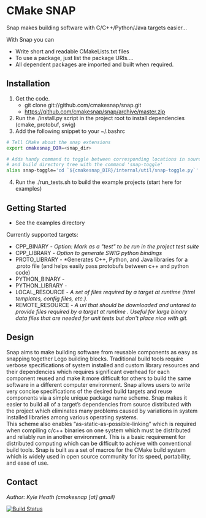 CMake SNAP
===================
Snap makes building software with C/C++/Python/Java targets easier...

With Snap you can
* Write short and readable CMakeLists.txt files
* To use a package, just list the package URIs.... 
* All dependent packages are imported and built when required.


Installation
---------------

1. Get the code.
    * git clone git://github.com/cmakesnap/snap.git 
    * https://github.com/cmakesnap/snap/archive/master.zip
2. Run the ./install.py script in the project root to install dependencies (cmake, protobuf, swig)
3. Add the following snippet to your ~/.bashrc 

```bash
# Tell CMake about the snap extensions
export cmakesnap_DIR=<snap_dir>

# Adds handy command to toggle between corresponding locations in source and
# and build directory tree with the command 'snap-toggle'
alias snap-toggle='cd `${cmakesnap_DIR}/internal/util/snap-toggle.py`'
```

4. Run the ./run_tests.sh to build the example projects (start here for examples)

Getting Started
-------
* See the examples directory

Currently supported targets: 
* CPP_BINARY - *Option: Mark as a "test" to be run in the project test suite* 
* CPP_LIBRARY - *Option to generate SWIG python bindings*
* PROTO_LIBRARY - *Generates C++, Python, and Java libraries for a .proto file (and helps easily pass protobufs between c++ and python code)
* PYTHON_BINARY - 
* PYTHON_LIBRARY - 
* LOCAL_RESOURCE - *A set of files required by a target at runtime (html templates, config files, etc.).*
* REMOTE_RESOURCE - *A url that should be downloaded and untared to provide files required by a target at runtime . Useful for large binary data files that are needed for unit tests but don't place nice with git.*


Design
---------------
Snap aims to make building software from reusable components as easy as snapping
together Lego building blocks.  Traditional build tools require verbose 
specifications of system installed and custom library resources and their 
dependencies which requires significant overhead for each component reused and
make it more difficult for others to build the same software in a different 
computer environment.  Snap allows users to write very concise specifications 
of the desired build targets and reuse components via a simple unique package 
name scheme.  Snap makes it easier to build all of a target’s dependencies from 
source distributed with the project which eliminates many problems caused by 
variations in system installed libraries among various operating systems.  
This scheme also enables “as-static-as-possible-linking” which is required when 
compiling c/c++ binaries on one system which must be distributed and reliably 
run in another environment.  This is a basic requirement for distributed 
computing which can be difficult to achieve with conventional build tools.  Snap
is built as a set of macros for the CMake build system which is widely used in 
open source community for its speed, portability, and ease of use.

Contact
------
*Author: Kyle Heath (cmakesnap [at] gmail)*

[![Build Status](https://travis-ci.org/cmakesnap/snap.png)](https://travis-ci.org/cmakesnap/snap)

